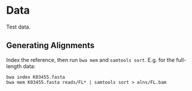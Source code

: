 # Data

Test data.

## Generating Alignments

Index the reference, then run `bwa mem` and `samtools sort`.
E.g. for the full-length data:

```
bwa index K03455.fasta
bwa mem K03455.fasta reads/FL* | samtools sort > alns/FL.bam
```
